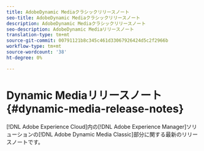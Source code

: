 ```yaml
---
title: AdobeDynamic Mediaクラシックリリースノート
seo-title: AdobeDynamic Mediaクラシックリリースノート
description: AdobeDynamic Mediaクラシックリリースノート
seo-description: AdobeDynamic Mediaリリースノート
translation-type: tm+mt
source-git-commit: 00791121b8c345c461d33067926424d5c2f2966b
workflow-type: tm+mt
source-wordcount: '38'
ht-degree: 0%

---
```



# Dynamic Mediaリリースノート{#dynamic-media-release-notes}

[!DNL Adobe Experience Cloud]内の[!DNL Adobe Experience Manager]ソリューションの[!DNL Adobe Dynamic Media Classic]部分に関する最新のリリースノートです。